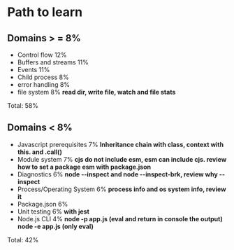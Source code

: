 # Path to learn

## Domains > = 8%

- Control flow 12%
- Buffers and streams 11%
- Events 11%
- Child process 8%
- error handling 8%
- file system 8% **read dir, write file, watch and file stats**

Total: 58%

## Domains < 8%

- Javascript prerequisites 7% **Inheritance chain with class, context with this. and .call()**
- Module system 7% **cjs do not include esm, esm can include cjs. review how to set a package esm with package.json**
- Diagnostics 6% **node --inspect and node --inspect-brk, review why --inspect**
- Process/Operating System 6% **process info and os system info, review it**
- Package.json 6%
- Unit testing 6% **with jest**
- Node.js CLI 4% **node -p app.js (eval and return in console the output) node -e app.js (only eval)**

Total: 42%
